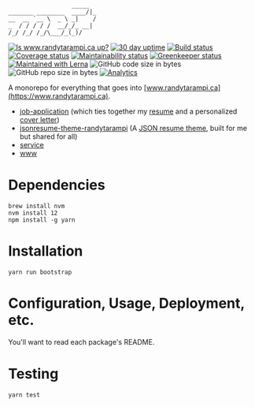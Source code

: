 ```
                  _____
_______ ________  ____/|_
__  __ `__ \  _ \ _|    /
_  / / / / /  __/_/_ __|
/_/ /_/ /_/\___/_(_)/

```

[![Is www.randytarampi.ca up?](https://img.shields.io/website-up-down-green-red/https/www.randytarampi.ca.svg?label=www.randytarampi.ca&style=flat-square)](https://www.randytarampi.ca) [![30 day uptime](https://img.shields.io/uptimerobot/ratio/m780949566-9b1b7cc0bdd3be425a9e6ac8.svg?style=flat-square)](https://uptime.randytarampi.ca) [![Build status](https://img.shields.io/travis/randytarampi/me.svg?style=flat-square)](https://travis-ci.com/randytarampi/me)  [![Coverage status](https://img.shields.io/coveralls/randytarampi/me.svg?style=flat-square)](https://coveralls.io/github/randytarampi/me?branch=master) [![Maintainability status](https://img.shields.io/codeclimate/maintainability-percentage/randytarampi/me.svg?style=flat-square)](https://codeclimate.com/github/randytarampi/me/maintainability) [![Greenkeeper status](https://badges.greenkeeper.io/randytarampi/me.svg?style=flat-square)](https://greenkeeper.io/) [![Maintained with Lerna](https://img.shields.io/badge/maintained%20with-lerna-cc00ff.svg?style=flat-square)](https://lernajs.io/) ![GitHub code size in bytes](https://img.shields.io/github/languages/code-size/randytarampi/me.svg?style=flat-square) ![GitHub repo size in bytes](https://img.shields.io/github/repo-size/randytarampi/me.svg?style=flat-square) [![Analytics](https://ga-beacon.appspot.com/UA-50921068-1/beacon/github/randytarampi/me?flat&useReferrer)](https://github.com/igrigorik/ga-beacon)

A monorepo for everything that goes into [www.randytarampi.ca](https://www.randytarampi.ca).

- [job-application](packages/job-application) (which ties together my [resume](packages/resume) and a personalized [cover letter](packages/letter))
- [jsonresume-theme-randytarampi](packages/jsonresume-theme) (A [JSON resume theme](http://themes.jsonresume.org/theme/randytarampi), built for me but shared for all)
- [service](packages/service)
- [www](packages/www)

# Dependencies
```
brew install nvm
nvm install 12
npm install -g yarn
```

# Installation

```
yarn run bootstrap
```

# Configuration, Usage, Deployment, etc.

You'll want to read each package's README.

# Testing

```
yarn test
```
